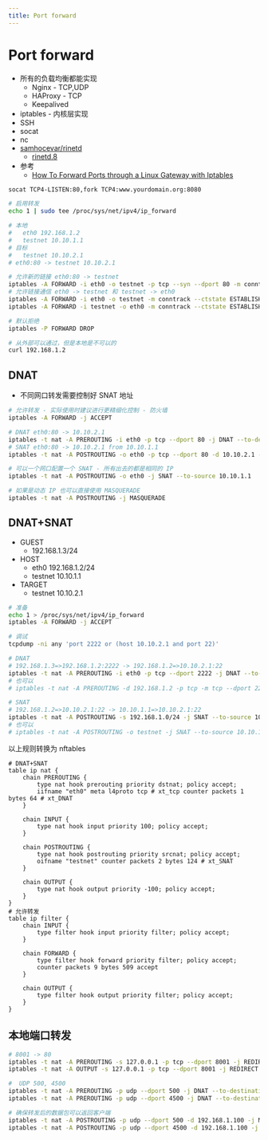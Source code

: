```yaml
---
title: Port forward
---
```


# Port forward

- 所有的负载均衡都能实现
  - Nginx - TCP,UDP
  - HAProxy - TCP
  - Keepalived
- iptables - 内核层实现
- SSH
- socat
- nc
- [samhocevar/rinetd](https://github.com/samhocevar/rinetd)
  - [rinetd.8](https://manpages.debian.org/unstable/rinetd/rinetd.8.en.html)
- 参考
  - [How To Forward Ports through a Linux Gateway with Iptables](https://www.digitalocean.com/community/tutorials/how-to-forward-ports-through-a-linux-gateway-with-iptables)

```bash
socat TCP4-LISTEN:80,fork TCP4:www.yourdomain.org:8080

# 启用转发
echo 1 | sudo tee /proc/sys/net/ipv4/ip_forward

# 本地
#   eth0 192.168.1.2
#   testnet 10.10.1.1
# 目标
#   testnet 10.10.2.1
# eth0:80 -> testnet 10.10.2.1

# 允许新的链接 eth0:80 -> testnet
iptables -A FORWARD -i eth0 -o testnet -p tcp --syn --dport 80 -m conntrack --ctstate NEW -j ACCEPT
# 允许链接通信 eth0 -> testnet 和 testnet -> eth0
iptables -A FORWARD -i eth0 -o testnet -m conntrack --ctstate ESTABLISHED,RELATED -j ACCEPT
iptables -A FORWARD -i testnet -o eth0 -m conntrack --ctstate ESTABLISHED,RELATED -j ACCEPT

# 默认拒绝
iptables -P FORWARD DROP

# 从外部可以通过，但是本地是不可以的
curl 192.168.1.2
```

## DNAT

- 不同网口转发需要控制好 SNAT 地址

```bash
# 允许转发 - 实际使用时建议进行更精细化控制 - 防火墙
iptables -A FORWARD -j ACCEPT

# DNAT eth0:80 -> 10.10.2.1
iptables -t nat -A PREROUTING -i eth0 -p tcp --dport 80 -j DNAT --to-destination 10.10.2.1
# SNAT eth0:80 -> 10.10.2.1 from 10.10.1.1
iptables -t nat -A POSTROUTING -o eth0 -p tcp --dport 80 -d 10.10.2.1 -j SNAT --to-source 10.10.1.1

# 可以一个网口配置一个 SNAT - 所有出去的都是相同的 IP
iptables -t nat -A POSTROUTING -o eth0 -j SNAT --to-source 10.10.1.1

# 如果是动态 IP 也可以直接使用 MASQUERADE
iptables -t nat -A POSTROUTING -j MASQUERADE
```

## DNAT+SNAT

- GUEST
  - 192.168.1.3/24
- HOST
  - eth0 192.168.1.2/24
  - testnet 10.10.1.1
- TARGET
  - testnet 10.10.2.1

```bash
# 准备
echo 1 > /proc/sys/net/ipv4/ip_forward
iptables -A FORWARD -j ACCEPT

# 调试
tcpdump -ni any 'port 2222 or (host 10.10.2.1 and port 22)'

# DNAT
# 192.168.1.3=>192.168.1.2:2222 -> 192.168.1.2=>10.10.2.1:22
iptables -t nat -A PREROUTING -i eth0 -p tcp --dport 2222 -j DNAT --to-destination 10.10.2.1:22
# 也可以
# iptables -t nat -A PREROUTING -d 192.168.1.2 -p tcp -m tcp --dport 2222 -j DNAT --to-destination 10.10.2.1:22

# SNAT
# 192.168.1.2=>10.10.2.1:22 -> 10.10.1.1=>10.10.2.1:22
iptables -t nat -A POSTROUTING -s 192.168.1.0/24 -j SNAT --to-source 10.10.1.1
# 也可以
# iptables -t nat -A POSTROUTING -o testnet -j SNAT --to-source 10.10.1.1
```

以上规则转换为 nftables

```
# DNAT+SNAT
table ip nat {
	chain PREROUTING {
		type nat hook prerouting priority dstnat; policy accept;
		iifname "eth0" meta l4proto tcp # xt_tcp counter packets 1 bytes 64 # xt_DNAT
	}

	chain INPUT {
		type nat hook input priority 100; policy accept;
	}

	chain POSTROUTING {
		type nat hook postrouting priority srcnat; policy accept;
		oifname "testnet" counter packets 2 bytes 124 # xt_SNAT
	}

	chain OUTPUT {
		type nat hook output priority -100; policy accept;
	}
}
# 允许转发
table ip filter {
	chain INPUT {
		type filter hook input priority filter; policy accept;
	}

	chain FORWARD {
		type filter hook forward priority filter; policy accept;
		counter packets 9 bytes 509 accept
	}

	chain OUTPUT {
		type filter hook output priority filter; policy accept;
	}
}
```

## 本地端口转发

```bash
# 8001 -> 80
iptables -t nat -A PREROUTING -s 127.0.0.1 -p tcp --dport 8001 -j REDIRECT --to 80
iptables -t nat -A OUTPUT -s 127.0.0.1 -p tcp --dport 8001 -j REDIRECT --to 80
```

```bash
#  UDP 500, 4500
iptables -t nat -A PREROUTING -p udp --dport 500 -j DNAT --to-destination 192.168.1.100:500
iptables -t nat -A PREROUTING -p udp --dport 4500 -j DNAT --to-destination 192.168.1.100:4500

# 确保转发后的数据包可以返回客户端
iptables -t nat -A POSTROUTING -p udp --dport 500 -d 192.168.1.100 -j MASQUERADE
iptables -t nat -A POSTROUTING -p udp --dport 4500 -d 192.168.1.100 -j MASQUERADE
```
